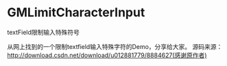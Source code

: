 # GMLimitCharacterInput
textField限制输入特殊符号

从网上找到的一个限制textfield输入特殊字符的Demo，分享给大家。
源码来源：http://download.csdn.net/download/u012881779/8884627(感谢原作者)

